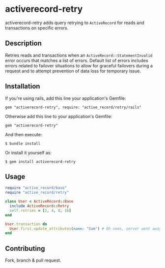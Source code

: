 # activerecord-retry

activerecord-retry adds query retrying to `ActiveRecord` for reads and transactions on specific errors.

## Description

Retries reads and transactions when an `ActiveRecord::StatementInvalid` error occurs that matches a list of errors. Default list
of errors includes errors related to failover situations to allow for graceful failovers during a request and to attempt
prevention of data loss for temporary issue.

## Installation

If you're using rails, add this line your application's Gemfile:

    gem "activerecord-retry", require: "active_record/retry/rails"

Otherwise add this line to your application's Gemfile:

    gem "activerecord-retry"

And then execute:

    $ bundle install

Or install it yourself as:

    $ gem install activerecord-retry

## Usage

```ruby
require "active_record/base"
require "active_record/retry"

class User < ActiveRecord::Base
  include ActiveRecord::Retry
  self.retries = [2, 4, 8, 16]
end

User.transaction do
  User.first.update_attributes(name: "Sam") # Oh noes, server went away but that's okay since we'll retry 4 times over 30 seconds
end
```

## Contributing

Fork, branch & pull request.
